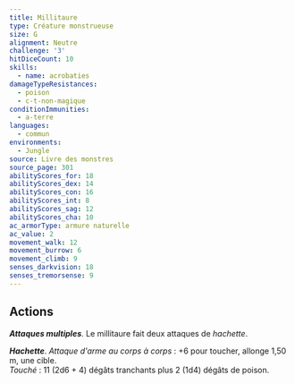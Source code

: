 ```yaml
---
title: Millitaure
type: Créature monstrueuse
size: G
alignment: Neutre
challenge: '3'
hitDiceCount: 10
skills:
  - name: acrobaties
damageTypeResistances:
  - poison
  - c-t-non-magique
conditionImmunities:
  - a-terre
languages:
  - commun
environments:
  - Jungle
source: Livre des monstres
source_page: 301
abilityScores_for: 18
abilityScores_dex: 14
abilityScores_con: 16
abilityScores_int: 8
abilityScores_sag: 12
abilityScores_cha: 10
ac_armorType: armure naturelle
ac_value: 2
movement_walk: 12
movement_burrow: 6
movement_climb: 9
senses_darkvision: 18
senses_tremorsense: 9
---
```

## Actions
_**Attaques multiples**_. Le millitaure fait deux attaques de _hachette_.

_**Hachette**_. _Attaque d'arme au corps à corps_ : +6 pour toucher, allonge 1,50 m, une cible.  
_Touché_ : 11 (2d6 + 4) dégâts tranchants plus 2 (1d4) dégâts de poison.
